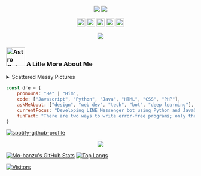 <p align="center">
<img src="https://github.com/hellterhead/hellterhead/blob/main/assets/typewriter.gif">
<img src="https://github.com/hellterhead/hellterhead/blob/main/assets/activity.gif">
</p>
<p align="center">
<a href="https://line.me/ti/p/~luscious.net"><img src="https://img.shields.io/badge/LINE-00c300.svg?&style=for-the-badge&logo=line&logoColor=ffffff" height=22></a>
<a href="https://instagram.com/mo.banzu"><img src="https://img.shields.io/badge/Instagram-e4405f.svg?&style=for-the-badge&logo=instagram&logoColor=ffffff" height=22></a>
<a href="https://twitter.com/mo_banzu"><img src="https://img.shields.io/badge/Twitter-1da1f2.svg?&style=for-the-badge&logo=twitter&logoColor=ffffff" height=22></a>
<a href="https://www.youtube.com/channel/UCPa_W8sqNpQrGCb8IvZflng"><img src="https://img.shields.io/badge/YouTube-ff0000.svg?&style=for-the-badge&logo=youtube&logoColor=ffffff" height=22></a>
<a href="mailto:mbandu.ilik@gmail.com"><img src="https://img.shields.io/badge/Email-d14836.svg?&style=for-the-badge&logo=gmail&logoColor=ffffff" height=22></a>
</p>

<p align="center">
<img src="https://github.com/hellterhead/hellterhead/blob/main/assets/line.gif">
</p>

### <img src="https://github.com/hellterhead/hellterhead/blob/main/assets/astrocat.gif" width="50" alt="Astro Cat"> A Litle More About Me

<details>
<summary>Scattered Messy Pictures</summary><br>
  
<!-- mbnd_art starts -->
* [Take a look](https://www.instagram.com/p/BuFV-eBgg91/?utm_source=ig_web_copy_link) my boring activity
* I like [cats](https://www.instagram.com/p/B1dz-5rBwT0/?utm_source=ig_web_copy_link) and game consoles
* I believe that [aliens](https://www.instagram.com/p/BwiX5bml51Q/?utm_source=ig_web_copy_link) are hiding watching us
* And this is [something](https://www.instagram.com/p/Bs7thCVFt_W/?utm_source=ig_web_copy_link) that doesn't matter
<!-- mbnd_art ends -->

</details>

```javascript
const dre = {
    pronouns: "He" | "Him",
    code: ["Javascript", "Python", "Java", "HTML", "CSS", "PHP"],
    askMeAbout: ["design", "web dev", "tech", "bot", "deep learning"],
    currentFocus: "Developing LINE Messenger bot using Python and JavaScript",
    funFact: "There are two ways to write error-free programs; only the third one works"
}
```
[![spotify-github-profile](https://spotify-github-profile.vercel.app/api/view?uid=mo.banzu&cover_image=true&theme=novatorem)](https://spotify-github-profile.vercel.app/api/view?uid=mo.banzu&redirect=true)

<p align="center">
<img src="https://github.com/hellterhead/hellterhead/blob/main/assets/line.gif">
</p>

[![Mo-banzu's GitHub Stats](https://github-readme-stats.vercel.app/api?username=hellterhead&show_icons=true&theme=graywhite&hide_border=true)](https://github.com/hellterhead)
[![Top Langs](https://github-readme-stats.vercel.app/api/top-langs/?username=hellterhead&layout=compact&theme=graywhite&hide_border=true)](https://github.com/hellterhead)

[![Visitors](https://badges.pufler.dev/visits/hellterhead/hellterhead?style=social&logo=github)](https://github.com/hellterhead)

